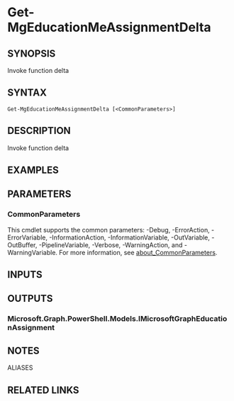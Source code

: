 ﻿---
external help file: Microsoft.Graph.Education-help.xml
Module Name: Microsoft.Graph.Education
online version: https://docs.microsoft.com/en-us/powershell/module/microsoft.graph.education/get-mgeducationmeassignmentdelta
schema: 2.0.0
---

# Get-MgEducationMeAssignmentDelta

## SYNOPSIS
Invoke function delta

## SYNTAX

```
Get-MgEducationMeAssignmentDelta [<CommonParameters>]
```

## DESCRIPTION
Invoke function delta

## EXAMPLES

## PARAMETERS

### CommonParameters
This cmdlet supports the common parameters: -Debug, -ErrorAction, -ErrorVariable, -InformationAction, -InformationVariable, -OutVariable, -OutBuffer, -PipelineVariable, -Verbose, -WarningAction, and -WarningVariable. For more information, see [about_CommonParameters](http://go.microsoft.com/fwlink/?LinkID=113216).

## INPUTS

## OUTPUTS

### Microsoft.Graph.PowerShell.Models.IMicrosoftGraphEducationAssignment
## NOTES

ALIASES

## RELATED LINKS
